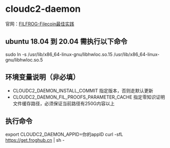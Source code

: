 # cloudc2-daemon

官网：[FILFROG-Filecoin最佳实践](https://www.froghub.io)

## ubuntu 18.04 到 20.04 需执行以下命令
sudo ln -s /usr/lib/x86_64-linux-gnu/libhwloc.so.15 /usr/lib/x86_64-linux-gnu/libhwloc.so.5

## 环境变量说明（非必填）
* CLOUDC2_DAEMON_INSTALL_COMMIT 指定版本，否则走默认更新
* CLOUDC2_DAEMON_FIL_PROOFS_PARAMETER_CACHE 指定零知识证明文件缓存路径，必须保证当前路径有250G内容以上

## 执行命令
export CLOUDC2_DAEMON_APPID=你的appID
curl -sfL https://get.froghub.cn | sh -